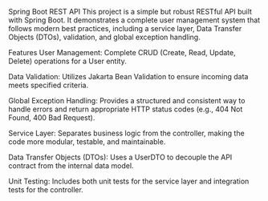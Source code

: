 Spring Boot REST API
This project is a simple but robust RESTful API built with Spring Boot. It demonstrates a complete user management system that follows modern best practices, including a service layer, Data Transfer Objects (DTOs), validation, and global exception handling.

Features
User Management: Complete CRUD (Create, Read, Update, Delete) operations for a User entity.

Data Validation: Utilizes Jakarta Bean Validation to ensure incoming data meets specified criteria.

Global Exception Handling: Provides a structured and consistent way to handle errors and return appropriate HTTP status codes (e.g., 404 Not Found, 400 Bad Request).

Service Layer: Separates business logic from the controller, making the code more modular, testable, and maintainable.

Data Transfer Objects (DTOs): Uses a UserDTO to decouple the API contract from the internal data model.

Unit Testing: Includes both unit tests for the service layer and integration tests for the controller.
